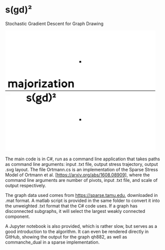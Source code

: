 # s(gd)²
Stochastic Gradient Descent for Graph Drawing

![image](comparison.gif)

The main code is in C#, run as a command line application that takes paths as command line arguments: input .txt file, output stress trajectory, output .svg layout.
The file Ortmann.cs is an implementation of the Sparse Stress Model of Ortmann et al. [<https://arxiv.org/abs/1608.08909>], where the command line arguments are number of pivots, input .txt file, and scale of output respectively.

The graph data used comes from <https://sparse.tamu.edu>, downloaded in .mat format. A matlab script is provided in the same folder to convert it into the unweighted .txt format that the C# code uses. If a graph has disconnected subgraphs, it will select the largest weakly connected component.

A Jupyter notebook is also provided, which is rather slow, but serves as a good introduction to the algorithm. It can even be rendered directly in GitHub, showing the output for the graph qh882, as well as commanche\_dual in a sparse implementation.
